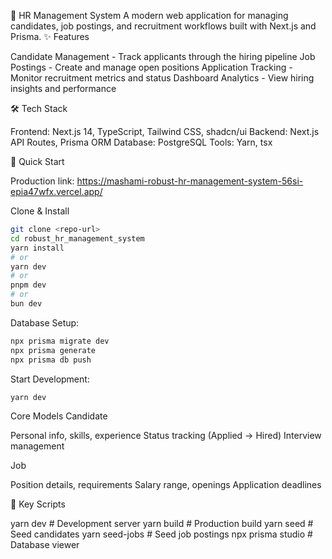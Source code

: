 🏢 HR Management System
A modern web application for managing candidates, job postings, and recruitment workflows built with Next.js and Prisma.
✨ Features

Candidate Management - Track applicants through the hiring pipeline
Job Postings - Create and manage open positions
Application Tracking - Monitor recruitment metrics and status
Dashboard Analytics - View hiring insights and performance

🛠️ Tech Stack

Frontend: Next.js 14, TypeScript, Tailwind CSS, shadcn/ui
Backend: Next.js API Routes, Prisma ORM
Database: PostgreSQL
Tools: Yarn, tsx

🚀 Quick Start

Production link: https://mashami-robust-hr-management-system-56si-epia47wfx.vercel.app/

Clone & Install

```bash
git clone <repo-url>
cd robust_hr_management_system
yarn install
# or
yarn dev
# or
pnpm dev
# or
bun dev
```
Database Setup:

```bash
npx prisma migrate dev
npx prisma generate
npx prisma db push
```
Start Development:
```bash
yarn dev
```


Core Models
Candidate

Personal info, skills, experience
Status tracking (Applied → Hired)
Interview management

Job

Position details, requirements
Salary range, openings
Application deadlines

🔧 Key Scripts

yarn dev           # Development server
yarn build         # Production build
yarn seed          # Seed candidates
yarn seed-jobs     # Seed job postings
npx prisma studio  # Database viewer
